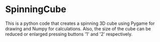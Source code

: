 # SpinningCube
This is a python code that creates a spinning 3D cube using Pygame for drawing and Numpy for calculations.
Also, the size of the cube can be reduced or enlarged pressing buttons '1' and '2' respectively.
